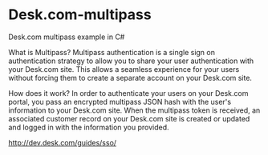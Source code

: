 Desk.com-multipass
==================

Desk.com multipass example in C#

What is Multipass?
Multipass authentication is a single sign on authentication strategy to allow you to share your user authentication with your Desk.com site. This allows a seamless experience for your users without forcing them to create a separate account on your Desk.com site.

How does it work?
In order to authenticate your users on your Desk.com portal, you pass an encrypted multipass JSON hash with the user's information to your Desk.com site. When the multipass token is received, an associated customer record on your Desk.com site is created or updated and logged in with the information you provided.


http://dev.desk.com/guides/sso/
